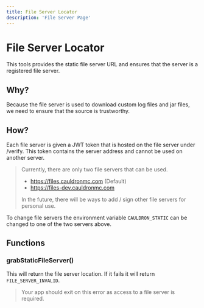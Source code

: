 ```yaml
---
title: File Server Locator
description: 'File Server Page'
---
```


# File Server Locator

This tools provides the static file server URL and ensures that the server is a registered file server.

## Why?

Because the file server is used to download custom log files and jar files, we need to ensure that the source is
trustworthy.

## How?

Each file server is given a JWT token that is hosted on the file server under /verify. This token contains the server
address and cannot be used on another server.


> Currently, there are only two file servers that can be used.
> + https://files.cauldronmc.com (Default)
> + https://files-dev.cauldronmc.com
>
> In the future, there will be ways to add / sign other file servers for personal use.

To change file servers the environment variable `CAULDRON_STATIC` can be changed to one of the two servers above.

## Functions

### grabStaticFileServer()

This will return the file server location. If it fails it will return `FILE_SERVER_INVALID`.
> Your app should exit on this error as access to a file server is required.